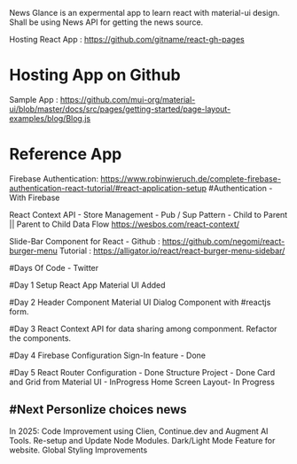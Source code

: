News Glance is an expermental app to learn react with material-ui design. 
Shall be using News API for getting the news source.

Hosting React App :
https://github.com/gitname/react-gh-pages
# Hosting App on Github

Sample App : 
https://github.com/mui-org/material-ui/blob/master/docs/src/pages/getting-started/page-layout-examples/blog/Blog.js
# Reference App
Firebase Authentication:
https://www.robinwieruch.de/complete-firebase-authentication-react-tutorial/#react-application-setup 
#Authentication - With Firebase

React Context API - Store Management - Pub / Sup Pattern - Child to Parent || Parent to Child Data Flow
https://wesbos.com/react-context/

Slide-Bar Component for React - 
Github : https://github.com/negomi/react-burger-menu
Tutorial : https://alligator.io/react/react-burger-menu-sidebar/


#Days Of Code - Twitter

#Day 1
Setup React App
Material UI Added

#Day 2
Header Component
Material UI Dialog Component with #reactjs form.

#Day 3
React Context API for data sharing among componment.
Refactor the components.

#Day 4
Firebase Configuration
Sign-In feature - Done

#Day 5
React Router Configuration - Done 
Structure Project - Done
Card and Grid from Material UI - InProgress
Home Screen Layout- In Progress

#Next
Personlize choices news
--
In 2025:
Code Improvement using Clien, Continue.dev and Augment AI Tools.
Re-setup and Update Node Modules.
Dark/Light Mode Feature for website.
Global Styling Improvements


